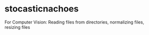 # stocasticnachoes
For Computer Vision: Reading files from directories, normalizing files, resizing files
